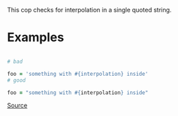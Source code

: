
This cop checks for interpolation in a single quoted string.

# Examples

```ruby

# bad

foo = 'something with #{interpolation} inside'
# good

foo = "something with #{interpolation} inside"
```

[Source](http://www.rubydoc.info/gems/rubocop/RuboCop/Cop/Lint/InterpolationCheck)